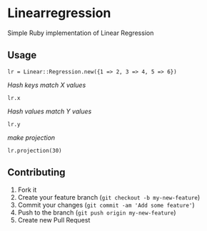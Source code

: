 # Linearregression

Simple Ruby implementation of Linear Regression 

## Usage

`lr = Linear::Regression.new({1 => 2, 3 => 4, 5 => 6})`

*Hash keys match X values*

`lr.x`

*Hash values match Y values*

`lr.y`

*make projection*

`lr.projection(30)`

## Contributing

1. Fork it
2. Create your feature branch (`git checkout -b my-new-feature`)
3. Commit your changes (`git commit -am 'Add some feature'`)
4. Push to the branch (`git push origin my-new-feature`)
5. Create new Pull Request
